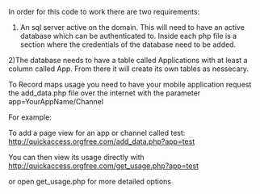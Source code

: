 In order for this code to work there are two requirements:

1) An sql server active on the domain. This will need to have an active database which can be authenticated to.  Inside each php file is a section where the credentials of the database need to be added.

2)The database needs to have a table called Applications with at least a column called App.  From there it will create its own tables as nessecary.


To Record maps usage you need to have your mobile application request the add_data.php file over the internet with the parameter app=YourAppName/Channel

For example:

To add a page view for an app or channel called test:
http://quickaccess.orgfree.com/add_data.php?app=test

You can then view its usage directly with 
http://quickaccess.orgfree.com/get_usage.php?app=test

or open get_usage.php for more detailed options

